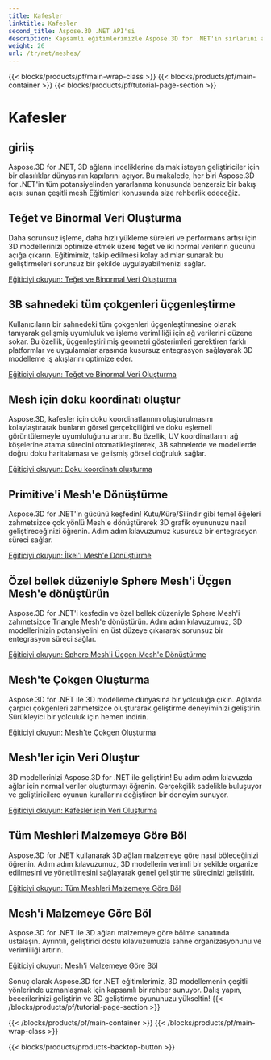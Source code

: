```yaml
---
title: Kafesler
linktitle: Kafesler
second_title: Aspose.3D .NET API'si
description: Kapsamlı eğitimlerimizle Aspose.3D for .NET'in sırlarını açığa çıkarın. 3D modelleri optimize edin, temel öğeleri ağlara dönüştürün ve grafikleri zahmetsizce geliştirin.
weight: 26
url: /tr/net/meshes/
---
```


{{< blocks/products/pf/main-wrap-class >}}
{{< blocks/products/pf/main-container >}}
{{< blocks/products/pf/tutorial-page-section >}}

# Kafesler

## giriiş

Aspose.3D for .NET, 3D ağların inceliklerine dalmak isteyen geliştiriciler için bir olasılıklar dünyasının kapılarını açıyor. Bu makalede, her biri Aspose.3D for .NET'in tüm potansiyelinden yararlanma konusunda benzersiz bir bakış açısı sunan çeşitli mesh Eğitimleri konusunda size rehberlik edeceğiz.

## Teğet ve Binormal Veri Oluşturma

Daha sorunsuz işleme, daha hızlı yükleme süreleri ve performans artışı için 3D modellerinizi optimize etmek üzere teğet ve iki normal verilerin gücünü açığa çıkarın. Eğitimimiz, takip edilmesi kolay adımlar sunarak bu geliştirmeleri sorunsuz bir şekilde uygulayabilmenizi sağlar.

[Eğiticiyi okuyun: Teğet ve Binormal Veri Oluşturma](./build-tangent-binormal-data/)

## 3B sahnedeki tüm çokgenleri üçgenleştirme

Kullanıcıların bir sahnedeki tüm çokgenleri üçgenleştirmesine olanak tanıyarak gelişmiş uyumluluk ve işleme verimliliği için ağ verilerini düzene sokar. Bu özellik, üçgenleştirilmiş geometri gösterimleri gerektiren farklı platformlar ve uygulamalar arasında kusursuz entegrasyon sağlayarak 3D modelleme iş akışlarını optimize eder.

[Eğiticiyi okuyun: Teğet ve Binormal Veri Oluşturma](./convert-polygons-to-triangles/)

 
## Mesh için doku koordinatı oluştur

Aspose.3D, kafesler için doku koordinatlarının oluşturulmasını kolaylaştırarak bunların görsel gerçekçiliğini ve doku eşlemeli görüntülemeyle uyumluluğunu artırır. Bu özellik, UV koordinatlarını ağ köşelerine atama sürecini otomatikleştirerek, 3B sahnelerde ve modellerde doğru doku haritalaması ve gelişmiş görsel doğruluk sağlar.

[Eğiticiyi okuyun: Doku koordinatı oluşturma](./generate-uv-coordinates/)


## Primitive'i Mesh'e Dönüştürme

Aspose.3D for .NET'in gücünü keşfedin! Kutu/Küre/Silindir gibi temel öğeleri zahmetsizce çok yönlü Mesh'e dönüştürerek 3D grafik oyununuzu nasıl geliştireceğinizi öğrenin. Adım adım kılavuzumuz kusursuz bir entegrasyon süreci sağlar.

[Eğiticiyi okuyun: İlkel'i Mesh'e Dönüştürme](./convert-primitive-to-mesh/)


## Özel bellek düzeniyle Sphere Mesh'i Üçgen Mesh'e dönüştürün

Aspose.3D for .NET'i keşfedin ve özel bellek düzeniyle Sphere Mesh'i zahmetsizce Triangle Mesh'e dönüştürün. Adım adım kılavuzumuz, 3D modellerinizin potansiyelini en üst düzeye çıkararak sorunsuz bir entegrasyon süreci sağlar.

[Eğiticiyi okuyun: Sphere Mesh'i Üçgen Mesh'e Dönüştürme](./convert-sphere-mesh-triangle-memory-layout/)

## Mesh'te Çokgen Oluşturma

Aspose.3D for .NET ile 3D modelleme dünyasına bir yolculuğa çıkın. Ağlarda çarpıcı çokgenleri zahmetsizce oluşturarak geliştirme deneyiminizi geliştirin. Sürükleyici bir yolculuk için hemen indirin.

[Eğiticiyi okuyun: Mesh'te Çokgen Oluşturma](./create-polygon-in-mesh/)

## Mesh'ler için Veri Oluştur

3D modellerinizi Aspose.3D for .NET ile geliştirin! Bu adım adım kılavuzda ağlar için normal veriler oluşturmayı öğrenin. Gerçekçilik sadelikle buluşuyor ve geliştiricilere oyunun kurallarını değiştiren bir deneyim sunuyor.

[Eğiticiyi okuyun: Kafesler için Veri Oluşturma](./generate-data-for-meshes/)

## Tüm Meshleri Malzemeye Göre Böl

Aspose.3D for .NET kullanarak 3D ağları malzemeye göre nasıl böleceğinizi öğrenin. Adım adım kılavuzumuz, 3D modellerin verimli bir şekilde organize edilmesini ve yönetilmesini sağlayarak genel geliştirme sürecinizi geliştirir.

[Eğiticiyi okuyun: Tüm Meshleri Malzemeye Göre Böl](./split-all-meshes-by-material/)

## Mesh'i Malzemeye Göre Böl

Aspose.3D for .NET ile 3D ağları malzemeye göre bölme sanatında ustalaşın. Ayrıntılı, geliştirici dostu kılavuzumuzla sahne organizasyonunu ve verimliliği artırın.

[Eğiticiyi okuyun: Mesh'i Malzemeye Göre Böl](./split-mesh-by-material/)

Sonuç olarak Aspose.3D for .NET eğitimlerimiz, 3D modellemenin çeşitli yönlerinde uzmanlaşmak için kapsamlı bir rehber sunuyor. Dalış yapın, becerilerinizi geliştirin ve 3D geliştirme oyununuzu yükseltin!
{{< /blocks/products/pf/tutorial-page-section >}}

{{< /blocks/products/pf/main-container >}}
{{< /blocks/products/pf/main-wrap-class >}}

{{< blocks/products/products-backtop-button >}}
